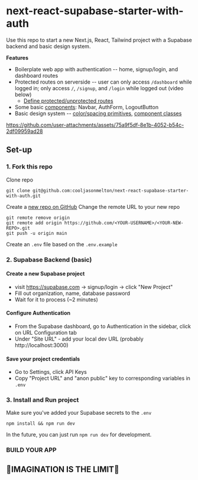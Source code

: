 # next-react-supabase-starter-with-auth

Use this repo to start a new Next.js, React, Tailwind project with a Supabase backend and basic design system.

__Features__
- Boilerplate web app with authentication -- home, signup/login, and dashboard routes
- Protected routes on serverside -- user can only access `/dashboard` while logged in; only access `/`, `/signup`, and `/login` while logged out (video below)
  - [Define protected/unprotected routes](https://github.com/cooljasonmelton/next-react-supabase-starter-with-auth/blob/a260c2bbc91528bdb4bd1e61ad8dedd5de0384d3/middleware.ts#L37)
- Some basic [components](https://github.com/cooljasonmelton/next-react-supabase-starter-with-auth/blob/main/components): Navbar, AuthForm, LogoutButton
- Basic design system -- [color/spacing primitives](https://github.com/cooljasonmelton/next-react-supabase-starter-with-auth/blob/main/app/variables.css), [component classes](https://github.com/cooljasonmelton/next-react-supabase-starter-with-auth/blob/main/app/components.css)

https://github.com/user-attachments/assets/75a9f5df-8e1b-4052-b54c-2df09959ad28


## Set-up

### 1. Fork this repo

Clone repo
```
git clone git@github.com:cooljasonmelton/next-react-supabase-starter-with-auth.git
```

Create a [new repo on GitHub](https://github.com/new)
Change the remote URL to your new repo

```
git remote remove origin
git remote add origin https://github.com/<YOUR-USERNAME>/<YOUR-NEW-REPO>.git
git push -u origin main
```

Create an `.env` file based on the `.env.example`

### 2. Supabase Backend (basic)

#### Create a new Supabase project

- visit https://supabase.com -> signup/login -> click "New Project"
- Fill out organization, name, database password
- Wait for it to process (~2 minutes)

#### Configure Authentication

- From the Supabase dashboard, go to Authentication in the sidebar, click on URL Configuration tab
- Under "Site URL" - add your local dev URL (probably http://localhost:3000)

#### Save your project credentials

- Go to Settings, click API Keys
- Copy "Project URL" and "anon public" key to corresponding variables in `.env`

### 3. Install and Run project

Make sure you've added your Supabase secrets to the `.env`

```
npm install && npm run dev
```

In the future, you can just run `npm run dev` for development.

### BUILD YOUR APP

🌈IMAGINATION IS THE LIMIT🚀  
---
